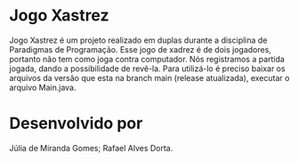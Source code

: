 # Jogo Xastrez
Jogo Xastrez é um projeto realizado em duplas durante a disciplina de Paradigmas de Programação. 
Esse jogo de xadrez é de dois jogadores, portanto não tem como joga contra computador. Nós registramos a partida jogada, dando a possibilidade de revê-la.
Para utilizá-lo é preciso baixar os arquivos da versão que esta na branch main (release atualizada), executar o arquivo Main.java. 
# Desenvolvido por 
Júlia de Miranda Gomes; 
Rafael Alves Dorta.
